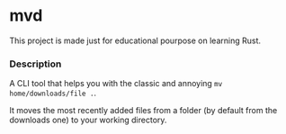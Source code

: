 # mvd
This project is made just for educational pourpose on learning Rust.

### Description
A CLI tool that helps you with the classic and annoying `mv home/downloads/file .`.

It moves the most recently added files from a folder (by default from the downloads one) to your working directory.


